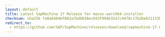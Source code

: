 ```yaml
---
layout: default
title: Latest SapMachine 17 Release for macos-aarch64-installer
checksum: sha256 fa0a64846f882a7bdb036ecb93f994b32a7c4478c17b2be621133bb16c39b410
redirect_to:
  - https://github.com/SAP/SapMachine/releases/download/sapmachine-17.0.12/sapmachine-jdk-17.0.12_macos-aarch64_bin.dmg
---
```

